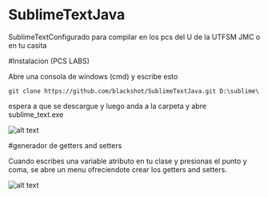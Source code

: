 # SublimeTextJava
SublimeTextConfigurado para compilar en los pcs del U de la UTFSM JMC o en tu casita

#Instalacion (PCS LABS)

Abre una consola de windows (cmd) y escribe esto

```git clone https://github.com/blackshot/SublimeTextJava.git D:\sublime\```

espera a que se descargue y luego anda a la carpeta y abre sublime_text.exe

![alt text](https://i.imgur.com/cPJT2Cv.png)

#generador de getters and setters 

Cuando escribes una variable atributo en tu clase y presionas el punto y coma, se abre un menu ofreciendote crear los getters and setters.

![alt text](https://i.imgur.com/1qUhIoy.png)
